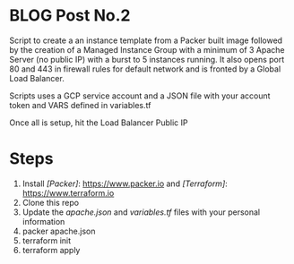 # BLOG  Post No.2

Script to create a an instance template from a Packer built image followed by the creation of a Managed Instance Group with a minimum of 3 Apache Server (no public IP) with a burst to 5 instances running. It also opens port 80 and 443 in firewall rules for default network and is fronted by a Global Load Balancer.

Scripts uses a GCP service account and a JSON file with your account token and VARS defined in variables.tf

Once all is setup, hit the Load Balancer Public IP

# Steps
1) Install *[Packer]*: https://www.packer.io and *[Terraform]*: https://www.terraform.io
2) Clone this repo
3) Update the *apache.json* and *variables.tf* files  with your personal information
4) packer apache.json
5) terraform init
6) terraform apply
